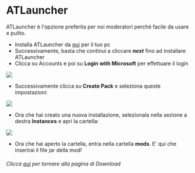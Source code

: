 # ATLauncher
ATLauncher è l'opzione preferita per noi moderatori perché facile da usare e pulito.

- Installa ATLauncher da [qui](https://atlauncher.com/downloads) per il tuo pc
- Successivamente, basta che continui a cliccare ***next*** fino ad installare ATLauncher
- Clicca su Accounts e poi su **Login with Microsoft** per effettuare il login 

![](https://github.com/LIUKRAST/HemeraldProjectsCommunity/blob/main/assets/hemerald/textures/wiki/introduzione/loader/ATLauncher/1.png?raw=true)

- Successivamente clicca su **Create Pack** e seleziona queste impostazioni:

![](https://github.com/LIUKRAST/HemeraldProjectsCommunity/blob/main/assets/hemerald/textures/wiki/introduzione/loader/ATLauncher/2.png?raw=true)

- Ora che hai creato una nuova installazione, selezionala nella sezione a destra **Instances** e apri la cartella:

![](https://github.com/LIUKRAST/HemeraldProjectsCommunity/blob/main/assets/hemerald/textures/wiki/introduzione/loader/ATLauncher/3.png?raw=true)

- Ora che hai aperto la cartella, entra nella cartella **mods**. E' qui che inserirai il file jar della mod!

###### Clicca [qui](https://github.com/LIUKRAST/HemeraldProjectsCommunity/blob/main/wiki/introduzione/Download.md) per tornare alla pagina di Download